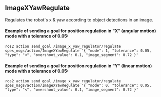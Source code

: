 ## ImageXYawRegulate

Regulates the robot's x & yaw according to object detections in an image.


#### Example of sending a goal for position regulation in "X" (angular motion) mode with a tolerance of 0.05:

```
ros2 action send_goal /image_x_yaw_regulator/regulate spes_msgs/action/ImageXYawRegulate '{ "mode": 1, "tolerance": 0.05, "type": "<", "overshoot_value": 0.1, "image_segment": 0.72 }'
```


#### Example of sending a goal for position regulation in "Y" (linear motion) mode with a tolerance of 0.05:

```
ros2 action send_goal /image_x_yaw_regulator/regulate spes_msgs/action/ImageXYawRegulate '{ "mode": 0, "tolerance": 0.05, "type": "<", "overshoot_value": 0.1, "image_segment": 0.72 }'
```

